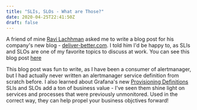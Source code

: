 ```yaml
---
title: "SLIs, SLOs - What are Those?"
date: 2020-04-25T22:41:50Z
draft: false
---
```


A friend of mine [Ravi Lachhman](https://twitter.com/ravilach) asked me to write a blog post for his company's new blog - [deliver-better.com](https://www.deliver-better.com/).  I told him I'd be happy to, as SLIs and SLOs are one of my favorite topics to discuss at work.
You can see this blog post [here](https://www.deliver-better.com/post/introduction-to-site-reliability-engineering-slis-slos-what-are-those)

This blog post was fun to write, as I have been a consumer of alertmanager, but I had actually never written an alertmanager service definition from scratch before.  I also learned about Grafana's new [Provisioning Definitions](https://grafana.com/docs/grafana/latest/administration/provisioning/)
SLIs and SLOs add a ton of business value - I've seen them shine light on services and processes that were previously unmonitored.  Used in the correct way, they can help propel your business objctives forward!
